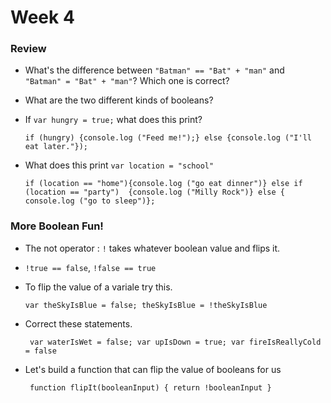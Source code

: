 # Week 4

### Review

* What's the difference between `"Batman" == "Bat" + "man"` and ` "Batman" = "Bat" + "man"`? Which one is correct?
* What are the two different kinds of booleans?
* If `var hungry = true;` what does this print?

    ```if (hungry) {console.log ("Feed me!");} else {console.log ("I'll eat later."});``` 
*  What does this print `var location = "school"`

    ```if (location == "home"){console.log ("go eat dinner")} else if (location == "party")  {console.log ("Milly Rock")} else { console.log ("go to sleep")};```

### More Boolean Fun!

* The not operator : `!` takes whatever boolean value and flips it.
* `!true == false`, `!false == true`
* To flip the value of a variale try this.

    ```var theSkyIsBlue = false; theSkyIsBlue = !theSkyIsBlue ```
* Correct these statements. 

    ``` var waterIsWet = false; var upIsDown = true; var fireIsReallyCold = false```

* Let's build a function that can flip the value of booleans for us

    ``` function flipIt(booleanInput) { return !booleanInput }```
